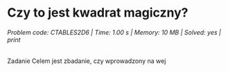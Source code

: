 # Czy to jest kwadrat magiczny?
###### Problem code: CTABLES2D6 \| Time: 1.00 s \| Memory: 10 MB \| Solved: yes \| print

Zadanie
Celem jest zbadanie, czy wprowadzony na wej
